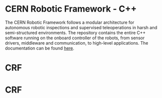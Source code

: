 # CERN Robotic Framework - C++

The CERN Robotic Framework follows a modular architecture for autonomous robotic inspections and supervised teleoperations in harsh and semi-structured environments. The repository contains the entire C++ software running on the onboard controller of the robots, from sensor drivers, middleware and communication, to high-level applications. The documentation can be found [here](https://mro-dev.web.cern.ch/ci/mro/robotics/cernroboticframework/cpproboticframework/html/).
# CRF
# CRF
